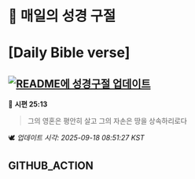 # 🙏 매일의 성경 구절
# [Daily Bible verse]
## [![README에 성경구절 업데이트](https://github.com/DONGSUKA/first_test/actions/workflows/update-readme-bible.yml/badge.svg)](https://github.com/DONGSUKA/first_test/actions/workflows/update-readme-bible.yml)
<!-- START_BIBLE_VERSE -->
📖 **시편 25:13**
> 그의 영혼은 평안히 살고 그의 자손은 땅을 상속하리로다

🕊️ _업데이트 시각: 2025-09-18 08:51:27 KST_
  <!-- END_BIBLE_VERSE -->
## GITHUB_ACTION
